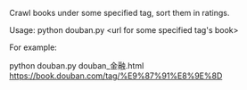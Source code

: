 Crawl books under some specified tag, sort them in ratings.

Usage: python douban.py <outfile-name> <url for some specified tag's book>

For example:

python douban.py douban_金融.html https://book.douban.com/tag/%E9%87%91%E8%9E%8D
